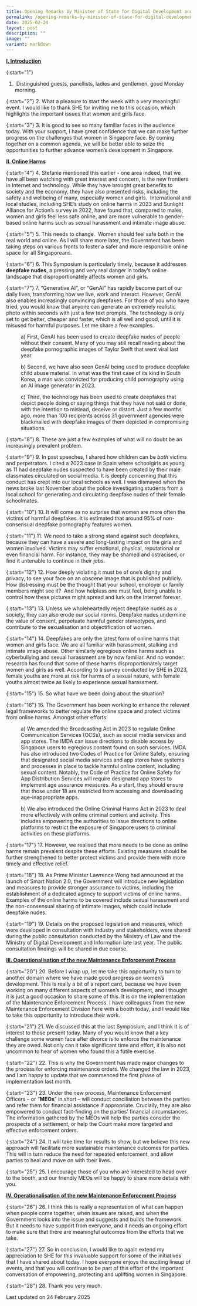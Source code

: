 ```yaml
---
title: Opening Remarks by Minister of State for Digital Development and Health
permalink: /opening-remarks-by-minister-of-state-for-digital-development-and-health/
date: 2025-02-24
layout: post
description: ""
image: ""
variant: markdown
---
```

<b><u>I. Introduction</u></b>

{:start="1"}
1. &nbsp;Distinguished guests, panellists, ladies and gentlemen, good Monday morning.&nbsp;

{:start="2"}
2. What a pleasure to start the week with a very meaningful event. I would like to thank SHE for inviting me to this occasion, which highlights the important issues that women and girls face.&nbsp;

{:start="3"}
3.&nbsp;It is good to see so many familiar faces in the audience today. With your support, I have great confidence that we can make further progress on the challenges that women in Singapore face. By coming together on a common agenda, we will be better able to seize the opportunities to further advance women’s development in Singapore.&nbsp;

<b><u>II. Online Harms</u></b>

{:start="4"}
4.&nbsp;Stefanie mentioned this earlier - one area indeed, that we have all been watching with great interest and concern, is the new frontiers in Internet and technology. While they have brought great benefits to society and the economy, they have also presented risks, including the safety and wellbeing of many, especially women and girls.&nbsp; International and local studies, including SHE’s study on online harms in 2023 and Sunlight Alliance for Action’s survey in 2022, have found that, compared to males, women and girls feel less safe online, and are more vulnerable to gender-based online harms such as sexual harassment and intimate image abuse.

{:start="5"}
5.&nbsp;This needs to change.&nbsp; Women should feel safe both in the real world and online. As I will share more later, the Government has been taking steps on various fronts to foster a safer and more responsible online space for all Singaporeans.

{:start="6"}
6.&nbsp;This Symposium is particularly timely, because it addresses <b>deepfake nudes</b>, a pressing and very real danger in today’s online landscape that disproportionately affects women and girls.

{:start="7"}
7.&nbsp;“Generative AI”, or “GenAI” has rapidly become part of our daily lives, transforming how we live, work and interact. However, GenAI also enables increasingly convincing deepfakes. For those of you who have tried, you would know that anyone can generate an extremely realistic photo within seconds with just a few text prompts. The technology is only set to get better, cheaper and faster, which is all well and good, until it is misused for harmful purposes. Let me share a few examples.

<p style="margin-left: 40px">a) First, GenAI has been used to create deepfake nudes of people without their consent. Many of you may still recall reading about the deepfake pornographic images of Taylor Swift that went viral last year.</p>

<p style="margin-left: 40px">b) Second, we have also seen GenAI being used to produce deepfake child abuse material. In what was the first case of its kind in South Korea, a man was convicted for producing child pornography using an AI image generator in 2023.</p>

<p style="margin-left: 40px">c) Third, the technology has been used to create deepfakes that depict people doing or saying things that they have not said or done, with the intention to mislead, deceive or distort. Just a few months ago, more than 100 recipients across 31 government agencies were blackmailed with deepfake images of them depicted in compromising situations.</p>

{:start="8"}
8.&nbsp;These are just a few examples of what will no doubt be an increasingly prevalent problem.&nbsp;

{:start="9"}
9.&nbsp;In past speeches, I shared how children can be <i>both</i> victims and perpetrators. I cited a 2023 case in Spain where schoolgirls as young as 11 had deepfake nudes suspected to have been created by their male classmates circulated on social media. It is deeply concerning that this conduct has crept into our local schools as well. I was dismayed when the news broke last November about the police investigating students from a local school for generating and circulating deepfake nudes of their female schoolmates.&nbsp;

{:start="10"}
10.&nbsp;It will come as no surprise that women are more often the victims of harmful deepfakes. It is estimated that around 95% of non-consensual deepfake pornography features women.

{:start="11"}
11.&nbsp;We need to take a strong stand against such deepfakes, because they can have a severe and long-lasting impact on the girls and women involved. Victims may suffer emotional, physical, reputational or even financial harm. For instance, they may be shamed and ostracised, or find it untenable to continue in their jobs.&nbsp;

{:start="12"}
12.&nbsp;How deeply violating it must be of one’s dignity and privacy, to see your face on an obscene image that is published publicly. How distressing must be the thought that your school, employer or family members might see it?&nbsp; And how helpless one must feel, being unable to control how these pictures might spread and lurk on the Internet forever.

{:start="13"}
13.&nbsp;Unless we wholeheartedly reject deepfake nudes as a society, they can also erode our social norms. Deepfake nudes undermine the value of consent, perpetuate harmful gender stereotypes, and contribute to the sexualisation and objectification of women.&nbsp;

{:start="14"}
14.&nbsp;Deepfakes are only the latest form of online harms that women and girls face. We are all familiar with harassment, stalking and intimate image abuse. Other similarly egregious online harms such as cyberbullying and sexual harassment are by now familiar. And no wonder: research has found that some of these harms disproportionately target women and girls as well. According to a survey conducted by SHE in 2023, female youths are more at risk for harms of a sexual nature, with female youths almost twice as likely to experience sexual harassment.&nbsp;

{:start="15"}
15.&nbsp;So what have we been doing about the situation?

{:start="16"}
16.&nbsp;The Government has been working to enhance the relevant legal frameworks to better regulate the online space and protect victims from online harms. Amongst other efforts:

<p style="margin-left: 40px">a) We amended the Broadcasting Act in 2023 to regulate Online Communication Services (OCSs), such as social media services and app stores. The IMDA can issue directions to disable access by Singapore users to egregious content found on such services. IMDA has also introduced two Codes of Practice for Online Safety, ensuring that designated social media services and app stores have systems and processes in place to tackle harmful online content, including sexual content. Notably, the Code of Practice for Online Safety for App Distribution Services will require designated app stores to implement age assurance measures. As a start, they should ensure that those under 18 are restricted from accessing and downloading age-inappropriate apps.</p>

<p style="margin-left: 40px">b) We also introduced the Online Criminal Harms Act in 2023 to deal more effectively with online criminal content and activity. This includes empowering the authorities to issue directions to online platforms to restrict the exposure of Singapore users to criminal activities on these platforms.</p>

{:start="17"}
17.&nbsp;However, we realised that more needs to be done as online harms remain prevalent despite these efforts. Existing measures should be further strengthened to better protect victims and provide them with more timely and effective relief.

{:start="18"}
18.&nbsp;As Prime Minister Lawrence Wong had announced at the launch of Smart Nation 2.0, the Government will introduce new legislation and measures to provide stronger assurance to victims, including the establishment of a dedicated agency to support victims of online harms. Examples of the online harms to be covered include sexual harassment and the non-consensual sharing of intimate images, which could include deepfake nudes.&nbsp;

{:start="19"}
19.&nbsp;Details on the proposed legislation and measures, which were developed in consultation with industry and stakeholders, were shared during the public consultation conducted by the Ministry of Law and the Ministry of Digital Development and Information late last year. The public consultation findings will be shared in due course.

<b><u>III. Operationalisation of the new Maintenance Enforcement Process</u></b>

{:start="20"}
20.&nbsp;Before I wrap up, let me take this opportunity to turn to another domain where we have made good progress on women’s development. This is really a bit of a report card, because we have been working on many different aspects of women’s development, and I thought it is just a good occasion to share some of this. It is on the implementation of the Maintenance Enforcement Process. I have colleagues from the new Maintenance Enforcement Division here with a booth today, and I would like to take this opportunity to introduce their work.&nbsp;

{:start="21"}
21.&nbsp;We discussed this at the last Symposium, and I think it is of interest to those present today. Many of you would know that a key challenge some women face after divorce is to enforce the maintenance they are owed. Not only can it take significant time and effort, it is also not uncommon to hear of women who found this a futile exercise.&nbsp;

{:start="22"}
22.&nbsp;This is why the Government has made major changes to the process for enforcing maintenance orders. We changed the law in 2023, and I am happy to update that we commenced the first phase of implementation last month.&nbsp;

{:start="23"}
23.&nbsp;Under the new process, Maintenance Enforcement Officers – or “<b>MEOs</b>” in short – will conduct conciliation between the parties and refer them for financial assistance if appropriate. Crucially, they are also empowered to conduct fact-finding on the parties’ financial circumstances. The information gathered by the MEOs will help the parties consider the prospects of a settlement, or help the Court make more targeted and effective enforcement orders.

{:start="24"}
24.&nbsp;It will take time for results to show, but we believe this new approach will facilitate more sustainable maintenance outcomes for parties. This will in turn reduce the need for repeated enforcement, and allow parties to heal and move on with their lives.

{:start="25"}
25.&nbsp;I encourage those of you who are interested to head over to the booth, and our friendly MEOs will be happy to share more details with you.

<b><u>IV. Operationalisation of the new Maintenance Enforcement Process</u></b>

{:start="26"}
26.&nbsp;I think this is really a representation of what can happen when people come together, when issues are raised, and when the Government looks into the issue and suggests and builds the framework. But it needs to have support from everyone, and it needs an ongoing effort to make sure that there are meaningful outcomes from the efforts that we take.

{:start="27"}
27.&nbsp;So in conclusion, I would like to again extend my appreciation to SHE for this invaluable support for some of the initiatives that I have shared about today. I hope everyone enjoys the exciting lineup of events, and that you will continue to be part of this effort of the important conversation of empowering, protecting and uplifting women in Singapore.

{:start="28"}
28.&nbsp;Thank you very much.


<p class="right-side-updated">Last updated on 24 February 2025</p>